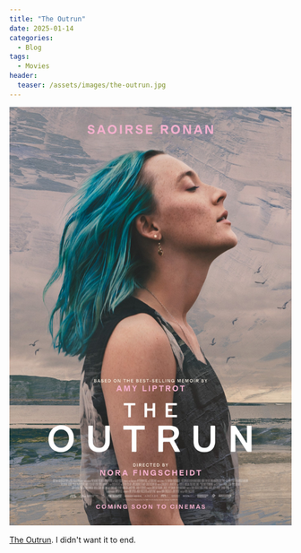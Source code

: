 ```yaml
---
title: "The Outrun"
date: 2025-01-14
categories:
  - Blog
tags:
  - Movies
header:
  teaser: /assets/images/the-outrun.jpg
---
```


![The Outrun Poster](/assets/images/the-outrun.jpg)

[The Outrun](https://en.wikipedia.org/wiki/The_Outrun_(film)). I didn't want it to end.